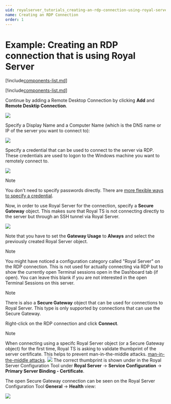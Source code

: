 ```yaml
---
uid: royalserver_tutorials_creating-an-rdp-connection-using-royal-server
name: Creating an RDP Connection
order: 1
---
```

# Example: Creating an RDP connection that is using Royal Server

[!include[components-list.md](../_shared/tutorials-setup.md)]

[!include[components-list.md](../_shared/tutorials-setup-royalserverobject.md)]

Continue by adding a Remote Desktop Connection by clicking **Add** and **Remote Desktip Connection**.

![](~/images/RoyalServer/Tutorials/Creating_RDP_1.png)

Specify a Display Name and a Computer Name (which is the DNS name or IP of the server you want to connect to):

![](~/images/RoyalServer/Tutorials/Creating_RDP_2.png)

Specify a credential that can be used to connect to the server via RDP. These credentials are used to logon to the Windows machine you want to remotely connect to.

![](~/images/RoyalServer/Tutorials/Creating_RDP_3.png)

> [!NOTE]
> You don't need to specify passwords directly. There are [more flexible ways to specify a credential](xref:royalts_tutorials_credentials).

Now, in order to use Royal Server for the connection, specify a **Secure Gateway** object. This makes sure that Royal TS is not connecting directly to the server but through an SSH tunnel via Royal Server.

![](~/images/RoyalServer/Tutorials/Creating_RDP_5.png)

Note that you have to set the **Gateway Usage** to **Always** and select the previously created Royal Server object.

> [!NOTE]
> You might have noticed a configuration category called "Royal Server" on the RDP connection. This is not used for actually connecting via RDP but to show the currently open Terminal sessions open in the Dashboard tab (if open). You can leave this blank if you are not interested in the open Terminal Sessions on this server.

> [!NOTE]
> There is also a **Secure Gateway** object that can be used for connections to Royal Server. This type is only supported by connections that can use the Secure Gateway.

Right-click on the RDP connection and click **Connect**.

> [!NOTE]
> When connecting using a specifc Royal Server object (or a Secure Gateway object) for the first time, Royal TS is asking to validate thumbprint of the server certificate. This helps to prevent man-in-the-middle attacks. [man-in-the-middle attacks](https://en.wikipedia.org/wiki/Man-in-the-middle_attack). ![](~/images/RoyalServer/Tutorials/Querying_Processes_13.png) The correct thumbprint is shown under in the Royal Server Configuration Tool under **Royal Server** -> **Service Configuration** -> **Primary Server Binding - Certificate**.

The open Secure Gateway connection can be seen on the Royal Server Configuration Tool **General** -> **Health** view:

![](~/images/RoyalServer/Tutorials/Creating_RDP_7.png)